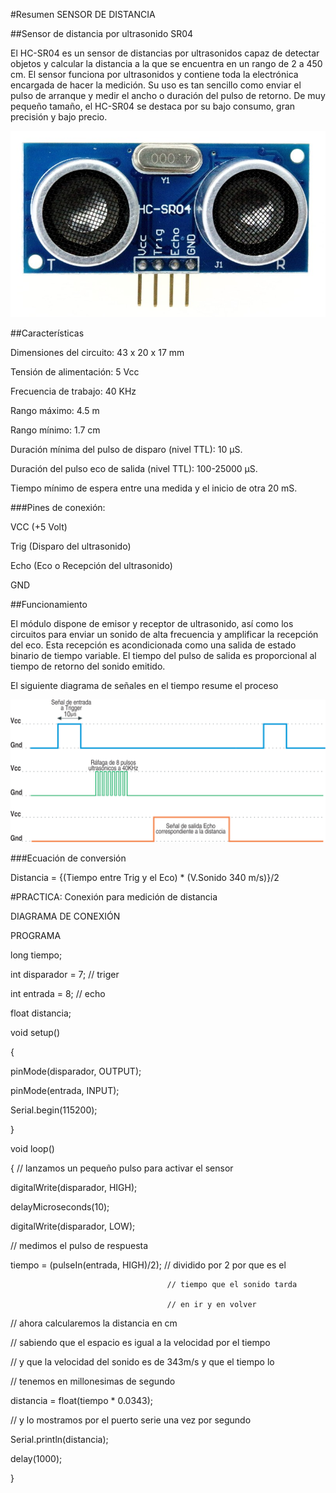 #Resumen SENSOR DE DISTANCIA

##Sensor de distancia por ultrasonido SR04

El HC-SR04 es un sensor de distancias por ultrasonidos capaz de detectar objetos y calcular la distancia a la que se encuentra en un rango de 2 a 450 cm. El sensor funciona por ultrasonidos y contiene toda la electrónica encargada de hacer la medición. Su uso es tan sencillo como enviar el pulso de arranque y medir el ancho o duración del pulso de retorno. De muy pequeño tamaño, el HC-SR04 se destaca por su bajo consumo, gran precisión y bajo precio.

![SR04](./HCSR04.jpg)

##Características

Dimensiones del circuito: 43 x 20 x 17 mm

Tensión de alimentación: 5 Vcc

Frecuencia de trabajo: 40 KHz

Rango máximo: 4.5 m

Rango mínimo: 1.7 cm

Duración mínima del pulso de disparo (nivel TTL): 10 μS.

Duración del pulso eco de salida (nivel TTL): 100-25000 μS.

Tiempo mínimo de espera entre una medida y el inicio de otra 20 mS.


###Pines de conexión:

VCC (+5 Volt)

Trig (Disparo del ultrasonido)

Echo (Eco o Recepción del ultrasonido)

GND

##Funcionamiento

El módulo dispone de emisor y receptor de ultrasonido, así como los circuitos para enviar un sonido de alta frecuencia y amplificar la recepción del eco. Esta recepción es acondicionada como una salida de estado binario de tiempo variable. El tiempo del pulso de salida es proporcional al tiempo de retorno del sonido emitido.

El siguiente diagrama de señales en el tiempo resume el proceso

![TIEMPOS](./Diagrama-de-tiempo-HC-SR04.png)

###Ecuación de conversión

Distancia = {(Tiempo entre Trig y el Eco) * (V.Sonido 340 m/s)}/2

#PRACTICA: Conexión para medición de distancia

DIAGRAMA DE CONEXIÓN

PROGRAMA

long tiempo;

int disparador = 7;   // triger

int entrada = 8;      // echo

float distancia;

void setup()

{

  pinMode(disparador, OUTPUT);
  
  pinMode(entrada, INPUT);
  
  Serial.begin(115200);
  
}

void loop()

{
  // lanzamos un pequeño pulso para activar el sensor
  
  digitalWrite(disparador, HIGH);
  
  delayMicroseconds(10);
  
  digitalWrite(disparador, LOW);
  
  // medimos el pulso de respuesta
  
  tiempo = (pulseIn(entrada, HIGH)/2); // dividido por 2 por que es el 
  
                                       // tiempo que el sonido tarda
                                       
                                       // en ir y en volver
                                       
  // ahora calcularemos la distancia en cm
  
  // sabiendo que el espacio es igual a la velocidad por el tiempo
  
  // y que la velocidad del sonido es de 343m/s y que el tiempo lo 
  
  // tenemos en millonesimas de segundo
  
  distancia = float(tiempo * 0.0343);
  
  // y lo mostramos por el puerto serie una vez por segundo
  
  Serial.println(distancia);
  
  delay(1000);
  
}
